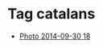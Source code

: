 <!--
title: Tag catalans
date: 2020-06-28T14:51:44.987Z
tags:
-->
# Tag catalans

 * [Photo 2014-09-30 18](98822233947.md)